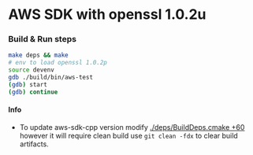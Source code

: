 # AWS SDK with openssl 1.0.2u

### Build & Run steps
```bash
make deps && make
# env to load openssl 1.0.2p
source devenv
gdb ./build/bin/aws-test
(gdb) start
(gdb) continue
```

#### Info
* To update aws-sdk-cpp version modify [./deps/BuildDeps.cmake +60](https://github.com/skamath/aws-http/blob/46e1842abc33390eb3d8c897d0ed0b437f75040c/deps/BuildDeps.cmake#L59-L60) however it will require clean build use `git clean -fdx` to clear build artifacts.
